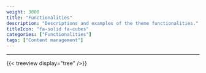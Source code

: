 ```yaml
---
weight: 3000
title: "Functionalities"
description: "Descriptions and examples of the theme functionalities."
titleIcon: "fa-solid fa-cubes"
categories: ["Functionalities"]
tags: ["Content management"]
---
```


---

{{< treeview
  display="tree"
/>}}
